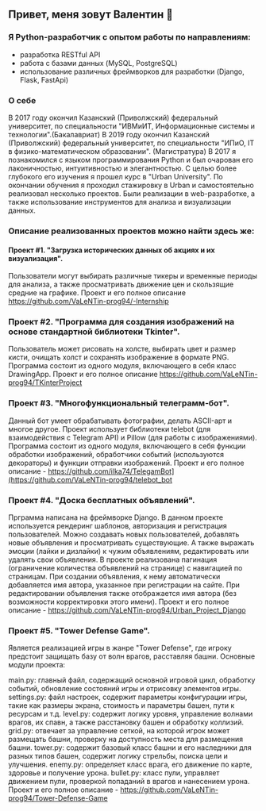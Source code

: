 ## Привет, меня зовут Валентин 👋

### Я Python-разработчик с опытом работы по направлениям:
- разработка RESTful API
- работа с базами данных (MySQL, PostgreSQL)
- использование различных фреймворков для разработки (Django, Flask, FastApi)

### О себе
В 2017 году окончил Казанский (Приволжский) федеральный университет, по специальности "ИВМиИТ, Информационные системы и технологии".(Бакалавриат) 
В 2019 году окончил Казанский (Приволжский) федеральный университет, по специальности "ИПиО, IT в физико-математическом образовании". (Магистратура)
В 2017 я познакомился с языком программирования Python и был очарован его лаконичностью, интуитивностью и элегантностью. С целью более глубокого его изучения я прошел курс в "Urban University".
По окончании обучения я проходил стажировку в Urban и самостоятельно реализовал несколько проектов. Были реализации в web-разработке, а также использование инструментов для анализа и визуализации данных.

### Описание реализованных проектов можно найти здесь же:
#### Проект #1. "Загрузка исторических данных об акциях и их визуализация".
Пользователи могут выбирать различные тикеры и временные периоды для анализа, а также просматривать движение цен и скользящие средние на графике. Проект и его полное описание 
https://github.com/VaLeNTin-prog94/-Internship

### Проект #2. "Программа для создания изображений на основе стандартной библиотеки Tkinter".
Пользователь может рисовать на холсте, выбирать цвет и размер кисти, очищать холст и сохранять изображение в формате PNG. Программа состоит из одного модуля, включающего в себя класс DrawingApp. Проект и его полное описание 
https://github.com/VaLeNTin-prog94/TKinterProject

### Проект #3. "Многофункциональный телеграмм-бот".
Данный бот умеет обрабатывать фотографии, делать ASCII-арт и многое другое. Проект использует библиотеки telebot (для взаимодействия с Telegram API) и Pillow (для работы с изображениями). Программа состоит из одного модуля, включающего в себя функции обработки изображений, обработчики событий (используются декораторы) и функции отправки изображений. Проект и его полное описание - https://github.com/ilka74/TelegamBot](https://github.com/VaLeNTin-prog94/telebot_bot

### Проект #4. "Доска бесплатных объявлений".
Прграмма написана на фреймворке Django. В данном проекте используется рендеринг шаблонов, авторизация и регистрация пользователей. Можно создавать новых пользователей, добавлять новые объявления и просматривать существующие. А также выражать эмоции (лайки и дизлайки) к чужим объявлениям, редактировать или удалять свои объявления. В проекте реализована пагинация (ограничение количества объявлений на странице) с навигацией по страницам. При создании объявления, к нему автоматически добавляется имя автора, указанное при регистрации на сайте. При редактировании объявления также отображается имя автора (без возможности корректировки этого имени). Проект и его полное описание - https://github.com/VaLeNTin-prog94/Urban_Project_Django

### Проект #5. "Tower Defense Game".
Является реализацией игры в жанре "Tower Defense", где игроку предстоит защищать базу от волн врагов, расставляя башни. Основные модули проекта:

main.py: главный файл, содержащий основной игровой цикл, обработку событий, обновление состояний игры и отрисовку элементов игры.
settings.py: файл настроек, содержит параметры конфигурации игры, такие как размеры экрана, стоимость и параметры башен, пути к ресурсам и т.д.
level.py: содержит логику уровня, управление волнами врагов, их спавн, а также расстановку башен и обработку коллизий.
grid.py: отвечает за управление сеткой, на которой игрок может размещать башни, проверку на доступность места для размещения башни.
tower.py: содержит базовый класс башни и его наследники для разных типов башен, содержит логику стрельбы, поиска цели и улучшения.
enemy.py: определяет класс врага, его движение по карте, здоровье и получение урона.
bullet.py: класс пули, управляет движением пули, проверкой попаданий в врагов и нанесением урона. Проект и его полное описание - https://github.com/VaLeNTin-prog94/Tower-Defense-Game


